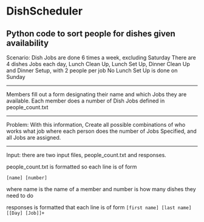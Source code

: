 # DishScheduler
Python code to sort people for dishes given availability
---
Scenario:
Dish Jobs are done 6 times a week, excluding Saturday
There are 4 dishes Jobs each day, Lunch Clean Up, Lunch Set Up, Dinner Clean Up and Dinner Setup, with 2 people per job
No Lunch Set Up is done on Sunday

---

Members fill out a form designating their name and which Jobs they are available.
Each member does a number of Dish Jobs defined in people_count.txt

---

Problem:
With this information, Create all possible combinations of who works what job where each person does the number of Jobs
Specified, and all Jobs are assigned.

---

Input:
there are two input files, people_count.txt and responses.

people_count.txt is formatted so each line is of form

```[name] [number]```

where name is the name of a member and number is how many dishes they need to do

responses is formatted that each line is of form
```[first name] [last name] [[Day] [Job]]+```
